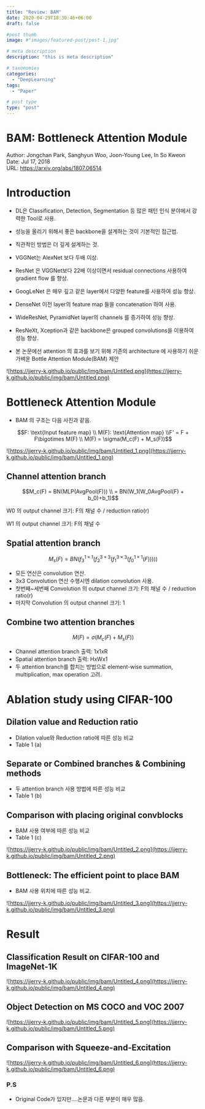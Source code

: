 ```yaml
---
title: "Review: BAM"
date: 2020-04-29T18:30:46+06:00
draft: false

#post thumb
image: #"images/featured-post/post-1.jpg"

# meta description
description: "this is meta description"

# taxonomies
categories:
  - "DeepLearning"
tags:
  - "Paper"

# post type
type: "post"
---
```


# BAM: Bottleneck Attention Module

Author: Jongchan Park, Sanghyun Woo, Joon-Young Lee, In So Kweon  
Date: Jul 17, 2018  
URL: https://arxiv.org/abs/1807.06514

# Introduction

- DL은 Classification, Detection, Segmentation 등 많은 패턴 인식 분야에서 강력한 Tool로 사용.

- 성능을 올리기 위해서 좋은 backbone을 설계하는 것이 기본적인 접근법.

- 직관적인 방법은 더 깊게 설계하는 것.

- VGGNet는 AlexNet 보다 두배 이상.

- ResNet 은 VGGNet보다 22배 이상이면서 residual connections 사용하여 gradient flow 를 향상.

- GoogLeNet 은 매우 깊고 같은 layer에서 다양한 feature를 사용하여 성능 향상.

- DenseNet 이전 layer의 feature map 들을 concatenation 하여 사용.

- WideResNet, PyramidNet layer의 channels 를 증가하여 성능 향상.

- ResNeXt, Xception과 같은 backbone은 grouped convolutions을 이용하여 성능 향상.

- 본 논문에선 attention 의 효과를 보기 위해 기존의 architecture 에 사용하기 쉬운 가벼운 Bottle Attention Module(BAM) 제안

![https://jjerry-k.github.io/public/img/bam/Untitled.png](https://jjerry-k.github.io/public/img/bam/Untitled.png)

# Bottleneck Attention Module

- BAM 의 구조는 다음 사진과 같음.

$$F: \text{Input feature map} \\ M(F): \text{Attention map} \\F' = F + F\bigotimes M(F) \\ M(F) = \sigma(M_c(F) + M_s(F))$$

![https://jjerry-k.github.io/public/img/bam/Untitled_1.png](https://jjerry-k.github.io/public/img/bam/Untitled_1.png)

## Channel attention branch

$$M_c(F) = BN(MLP(AvgPool(F))) \\ = BN(W_1(W_0AvgPool(F) + b_0)+b_1)$$

W0 의 output channel 크기: F의 채널 수 / reduction ratio(r)

W1 의 output channel 크기: F의 채널 수

## Spatial attention branch

$$M_s(F)=BN(f_3^{1\times1}(f_2^{3\times3}(f_1^{3\times3}(f_0^{1\times1}(F)))))$$

- 모든 연산은 convolution 연산.
- 3x3 Convolution 연산 수행시엔 dilation convolution 사용.
- 첫번째~세번째 Convolution 의 output channel 크기: F의 채널 수 / reduction ratio(r)
- 마지막 Convolution 의 output channel 크기: 1

## Combine two attention branches

$$M(F) = \sigma(M_c(F) + M_s(F))$$

- Channel attention branch 출력: 1x1xR
- Spatial attention branch 출력: HxWx1
- 두 attention branch를 합치는 방법으로 element-wise summation, multiplication, max operation 고려.

# Ablation study using CIFAR-100

## Dilation value and Reduction ratio

- Dilation value와 Reduction ratio에 따른 성능 비교
- Table 1 (a)

## Separate or Combined branches & Combining methods

- 두 attention branch 사용 방법에 따른 성능 비교
- Table 1 (b)

## Comparison with placing original convblocks

- BAM 사용 여부에 따른 성능 비교
- Table 1 (c)

![https://jjerry-k.github.io/public/img/bam/Untitled_2.png](https://jjerry-k.github.io/public/img/bam/Untitled_2.png)

## Bottleneck: The efficient point to place BAM

- BAM 사용 위치에 따른 성능 비교.

![https://jjerry-k.github.io/public/img/bam/Untitled_3.png](https://jjerry-k.github.io/public/img/bam/Untitled_3.png)

# Result

## Classification Result on CIFAR-100 and ImageNet-1K

![https://jjerry-k.github.io/public/img/bam/Untitled_4.png](https://jjerry-k.github.io/public/img/bam/Untitled_4.png)

## Object Detection on MS COCO and VOC 2007

![https://jjerry-k.github.io/public/img/bam/Untitled_5.png](https://jjerry-k.github.io/public/img/bam/Untitled_5.png)

## Comparison with Squeeze-and-Excitation

![https://jjerry-k.github.io/public/img/bam/Untitled_6.png](https://jjerry-k.github.io/public/img/bam/Untitled_6.png)

### P.S

- Original Code가 있지만....논문과 다른 부분이 매우 많음.
